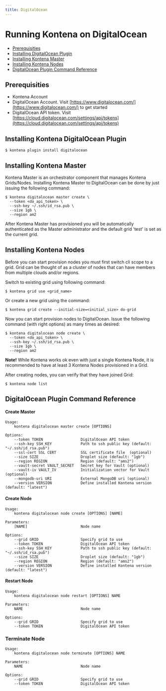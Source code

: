 ```yaml
---
title: DigitalOcean
---
```


# Running Kontena on DigitalOcean

- [Prerequisities](digitalocean#prerequisities)
- [Installing DigitalOcean Plugin](digitalocean#installing-kontena-digitalocean-plugin)
- [Installing Kontena Master](digitalocean#installing-kontena-master)
- [Installing Kontena Nodes](digitalocean#installing-kontena-nodes)
- [DigitalOcean Plugin Command Reference](digitalocean#digitalocean-plugin-command-reference)

## Prerequisities

- Kontena Account
- DigitalOcean Account. Visit [https://www.digitalocean.com/](https://www.digitalocean.com/) to get started
- DigitalOcean API token. Visit [https://cloud.digitalocean.com/settings/api/tokens](https://cloud.digitalocean.com/settings/api/tokens)

## Installing Kontena DigitalOcean Plugin

```
$ kontena plugin install digitalocean
```

## Installing Kontena Master

Kontena Master is an orchestrator component that manages Kontena Grids/Nodes. Installing Kontena Master to DigitalOcean can be done by just issuing the following command:

```
$ kontena digitalocean master create \
  --token <do_api_token> \
  --ssh-key ~/.ssh/id_rsa.pub \
  --size 1gb \
  --region am2
```

After Kontena Master has provisioned you will be automatically authenticated as the Master administrator and the default grid 'test' is set as the current grid.

## Installing Kontena Nodes

Before you can start provision nodes you must first switch cli scope to a grid. Grid can be thought of as a cluster of nodes that can have members from multiple clouds and/or regions.

Switch to existing grid using following command:

```
$ kontena grid use <grid_name>
```

Or create a new grid using the command:

```
$ kontena grid create --initial-size=<initial_size> do-grid
```

Now you can start provision nodes to DigitalOcean. Issue the following command (with right options) as many times as desired:

```
$ kontena digitalocean node create \
  --token <do_api_token> \
  --ssh-key ~/.ssh/id_rsa.pub \
  --size 1gb \
  --region am2
```

**Note!** While Kontena works ok even with just a single Kontena Node, it is recommended to have at least 3 Kontena Nodes provisioned in a Grid.

After creating nodes, you can verify that they have joined Grid:

```
$ kontena node list
```

## DigitalOcean Plugin Command Reference

#### Create Master

```
Usage:
    kontena digitalocean master create [OPTIONS]

Options:
    --token TOKEN                 DigitalOcean API token
    --ssh-key SSH_KEY             Path to ssh public key (default: "~/.ssh/id_rsa.pub")
    --ssl-cert SSL CERT           SSL certificate file  (optional)
    --size SIZE                   Droplet size (default: "1gb")
    --region REGION               Region (default: "ams2")
    --vault-secret VAULT_SECRET   Secret key for Vault (optional)
    --vault-iv VAULT_IV           Initialization vector for Vault (optional)
    --mongodb-uri URI             External MongoDB uri (optional)
    --version VERSION             Define installed Kontena version (default: "latest")
```

#### Create Node

```
Usage:
    kontena digitalocean node create [OPTIONS] [NAME]

Parameters:
    [NAME]                        Node name

Options:
    --grid GRID                   Specify grid to use
    --token TOKEN                 DigitalOcean API token
    --ssh-key SSH_KEY             Path to ssh public key (default: "~/.ssh/id_rsa.pub")
    --size SIZE                   Droplet size (default: "1gb")
    --region REGION               Region (default: "ams2")
    --version VERSION             Define installed Kontena version (default: "latest")
```

#### Restart Node

```
Usage:
    kontena digitalocean node restart [OPTIONS] NAME

Parameters:
    NAME                          Node name

Options:
    --grid GRID                   Specify grid to use
    --token TOKEN                 DigitalOcean API token
```


### Terminate Node

```
Usage:
    kontena digitalocean node terminate [OPTIONS] NAME

Parameters:
    NAME                          Node name

Options:
    --grid GRID                   Specify grid to use
    --token TOKEN                 DigitalOcean API token
```
